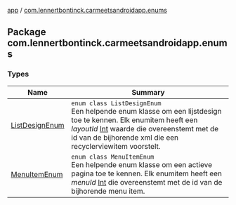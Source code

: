 [app](../index.md) / [com.lennertbontinck.carmeetsandroidapp.enums](./index.md)

## Package com.lennertbontinck.carmeetsandroidapp.enums

### Types

| Name | Summary |
|---|---|
| [ListDesignEnum](-list-design-enum/index.md) | `enum class ListDesignEnum`<br>Een helpende enum klasse om een lijstdesign toe te kennen. Elk enumitem heeft een *layoutId* [Int](https://kotlinlang.org/api/latest/jvm/stdlib/kotlin/-int/index.html) waarde die overeenstemt met de id van de bijhorende xml die een recyclerviewitem voorstelt. |
| [MenuItemEnum](-menu-item-enum/index.md) | `enum class MenuItemEnum`<br>Een helpende enum klasse om een actieve pagina toe te kennen. Elk enumitem heeft een *menuId* [Int](https://kotlinlang.org/api/latest/jvm/stdlib/kotlin/-int/index.html) die overeenstemt met de id van de bijhorende menu item. |
